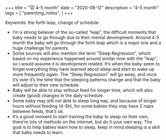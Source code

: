 +++
title = "🐭 4-5 month"
date = "2020-08-12"
description = "4-5 month"
tags = [
    "parenting_notes",
]
+++

Keywords: the forth leap, change of schedule

* I’m a strong believer of the so-called “leap”, the difficult moments that baby needs to go through due to their mental development. Around 4-5 month the baby will go through the forth leap which is a major one and a huge challenge for parents.
* Some sources will also mention the term “Sleep Regression”, which based on my experience happened around similar time with the “leap”, so I would assume it is development related. It’s when the baby seem to forget everything they have learned about sleep and start to wake up more frequently again. The “Sleep Regression” will go away, and once it’s over it’s the time that the sleeping patterns change and that the baby will adjust to their new schedule.
* Baby will be able to stay without feed for longer time, which will also create (good) changes in the daily schedule.
* Some baby may still not able to sleep long nap, and because of longer hours without feeding (4-5h), for some babies they may have 2 naps between feeds, that’s ok.
* It’s a good moment to start training the baby to sleep on their own, there’re lots of methods on the internet, but do it your own way. The goal is to help babies learn how to sleep, keep in mind sleeping is a skill that baby needs to learn.